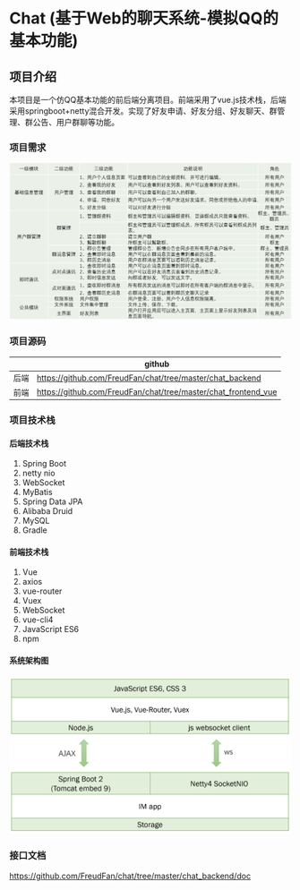 # Chat (基于Web的聊天系统-模拟QQ的基本功能)

## 项目介绍

本项目是一个仿QQ基本功能的前后端分离项目。前端采用了vue.js技术栈，后端采用springboot+netty混合开发。实现了好友申请、好友分组、好友聊天、群管理、群公告、用户群聊等功能。

### 项目需求
<img src="https://raw.githubusercontent.com/FreudFan/image/master/chat/chat-requirements.png" alt="项目需求" width="700" />

### 项目源码

|     |   github  |
|---  |--- |
|  后端   |  https://github.com/FreudFan/chat/tree/master/chat_backend   |
|  前端   |  https://github.com/FreudFan/chat/tree/master/chat_frontend_vue   |

### 项目技术栈

#### 后端技术栈

1. Spring Boot
2. netty nio
3. WebSocket
4. MyBatis
5. Spring Data JPA
6. Alibaba Druid
7. MySQL
8. Gradle

#### 前端技术栈

1. Vue
3. axios
4. vue-router
5. Vuex
6. WebSocket
7. vue-cli4
8. JavaScript ES6
9. npm

#### 系统架构图
<img src="https://raw.githubusercontent.com/FreudFan/image/master/chat/project-architecture.PNG" alt="系统架构图" width="700" />

### 接口文档

https://github.com/FreudFan/chat/tree/master/chat_backend/doc

